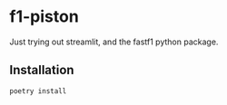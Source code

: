 # f1-piston

Just trying out streamlit, and the fastf1 python package.

## Installation

```bash
poetry install
```

